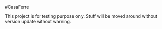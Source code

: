 #CasaFerre 

This project is for testing purpose only.
Stuff will be moved around without version update without warning.